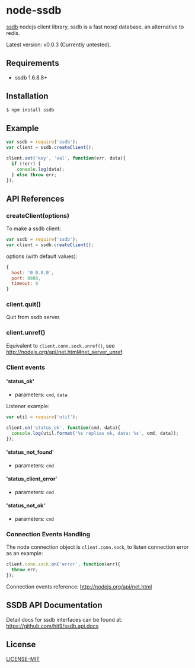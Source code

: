 node-ssdb
=========

[ssdb](https://github.com/ideawu/ssdb) nodejs client library, 
ssdb is a fast nosql database, an alternative to redis.

Latest version: v0.0.3 (Currently untested).

Requirements
-------------

- ssdb 1.6.8.8+

Installation
-------------

```bash
$ npm install ssdb
```

Example
--------

```js
var ssdb = require('ssdb');
var client = ssdb.createClient();

client.set('key', 'val', function(err, data){
  if (!err) {
    console.log(data);
  } else throw err;
});
```

API References
--------------

### createClient(options)

To make a ssdb client:

```js
var ssdb = require('ssdb');
var client = ssdb.createClient();
```

options (with default values):

```js
{
  host: '0.0.0.0',
  port: 8888,
  timeout: 0
}
```

### client.quit()

Quit from ssdb server.

### client.unref()

Equivalent to `client.conn.sock.unref()`, see http://nodejs.org/api/net.html#net_server_unref.

### Client events

#### 'status_ok'

- parameters: `cmd`, `data`

Listener example:
```js
var util = require('util');

client.on('status_ok', function(cmd, data){
  console.log(util.format('%s replies ok, data: %s', cmd, data));
});
```

#### 'status_not_found'

- parameters: `cmd`

#### 'status_client_error'

- parameters: `cmd`

#### 'status_not_ok'

- parameters: `cmd`

### Connection Events Handling

The node connection object is `client.conn.sock`, to listen connection error as an example:

```js
client.conn.sock.on('error', function(err){
  throw err;
});
```

Connection events reference: http://nodejs.org/api/net.html

SSDB API Documentation
----------------------

Detail docs for ssdb interfaces can be found at: https://github.com/hit9/ssdb.api.docs

License
-------

[LICENSE-MIT](./LICENSE-MIT)

